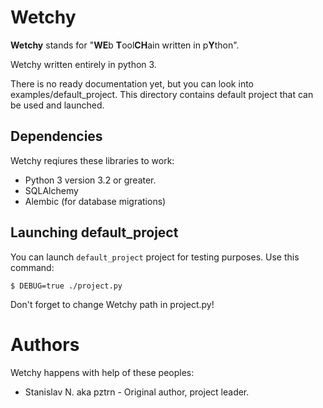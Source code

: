 # Wetchy

**Wetchy** stands for "**WE**b **T**ool**CH**ain written in p**Y**thon".

Wetchy written entirely in python 3.

There is no ready documentation yet, but you can look into examples/default_project. This directory contains default project that can be used and launched.

## Dependencies

Wetchy reqiures these libraries to work:

* Python 3 version 3.2 or greater.
* SQLAlchemy
* Alembic (for database migrations)

## Launching default_project

You can launch ``default_project`` project for testing purposes. Use this command:

    $ DEBUG=true ./project.py
    
Don't forget to change Wetchy path in project.py!

# Authors

Wetchy happens with help of these peoples:

* Stanislav N. aka pztrn - Original author, project leader.

